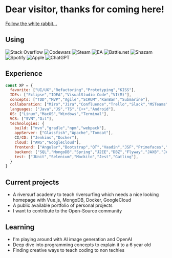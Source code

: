 # Dear visitor, thanks for coming here!

[Follow the white rabbit...](https://dr4gon.io/)

## Using

![Stack Overflow](https://img.shields.io/badge/-Stackoverflow-FE7A16?style=for-the-badge&logo=stack-overflow&logoColor=white) ![Codewars](https://img.shields.io/badge/Codewars-B1361E?style=for-the-badge&logo=codewars&logoColor=grey) ![Steam](https://img.shields.io/badge/steam-%23000000.svg?style=for-the-badge&logo=steam&logoColor=white) ![EA](https://img.shields.io/badge/ea-%23000000.svg?style=for-the-badge&logo=ea&logoColor=white) ![Battle.net](https://img.shields.io/badge/battle.net-%2300AEFF.svg?style=for-the-badge&logo=battle.net&logoColor=white) ![Shazam](https://img.shields.io/badge/shazam-1476FE?style=for-the-badge&logo=shazam&logoColor=white) ![Spotify](https://img.shields.io/badge/Spotify-1ED760?style=for-the-badge&logo=spotify&logoColor=white) ![Apple](https://img.shields.io/badge/Apple-%23000000.svg?style=for-the-badge&logo=apple&logoColor=white) ![ChatGPT](https://img.shields.io/badge/chatGPT-74aa9c?style=for-the-badge&logo=openai&logoColor=white) 

## Experience

```js
const XP = {
  favorite: ["UI/UX","Refactoring","Prototyping","KISS"],
  IDEs: ["Eclipse","IDEA","VisualStudio Code","VI(M)"],
  concepts: ["TDD","MVP","Agile","SCRUM","KanBan","Submarine"],
  collaboration: ["Miro","Jira","Confluence","Trello","Slack","MSTeams","Around.co","Zoom"],
  languages: ["Java","JS","TS","C++","Android"],
  OS: ["Linux","MacOS","Windows","Terminal"],
  VCS: ["SVN","Git"],
  technologies: {
    build: ["mvn","gradle","npm","webpack"],
    appServer: ["Glassfish","Apache","Tomcat"],
    CI/CD: ["Jenkins","Docker"],
    cloud: ["AWS","GoogleCloud"],
    frontend: ["Angular","Bootstrap","QT","Vaadin","JSF","Primefaces","JSP","HTML","CSS","SASS","jQuery"],
    backend: ["SQL","MongoDB","Spring","J2EE","DBZ","Flyway","JAXB","JAX-RS","REST","JPA","Hibernate"],
    test: ["JUnit","Selenium","Mockito","Jest","Gatling"],
  }
}
```

## Current projects

* A riversurf academy to teach riversurfing which needs a nice looking homepage with Vue.js, MongoDB, Docker, GoogleCloud
* A public available portfolio of personal projects
* I want to contribute to the Open-Source community 

## Learning

* I'm playing around with AI image generation and OpenAI 
* Deep dive into programming concepts to explain it to a 6 year old
* Finding creative ways to teach coding to non techies
